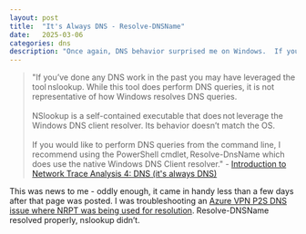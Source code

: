 ```yaml
---
layout: post
title:  "It's Always DNS - Resolve-DNSName"
date:   2025-03-06
categories: dns
description: "Once again, DNS behavior surprised me on Windows.  If you're using nslookup instead of resolve-dnsname, you may not be getting the actual DNS response that's being used from your application..."
---
```

> "If you’ve done any DNS work in the past you may have leveraged the tool nslookup. While this tool does perform DNS queries, it is not representative of how Windows resolves DNS queries.<br><br>NSlookup is a self-contained executable that does not leverage the Windows DNS client resolver. Its behavior doesn’t match the OS.<br><br>If you would like to perform DNS queries from the command line, I recommend using the PowerShell cmdlet, Resolve-DnsName which does use the native Windows DNS Client resolver." - [Introduction to Network Trace Analysis 4: DNS (it's always DNS)](https://techcommunity.microsoft.com/blog/coreinfrastructureandsecurityblog/introduction-to-network-trace-analysis-4-dns-its-always-dns/4005803)

This was news to me - oddly enough, it came in handy less than a few days after that page was posted. I was troubleshooting an [Azure VPN P2S DNS issue where NRPT was being used for resolution](https://learn.microsoft.com/en-us/azure/vpn-gateway/azure-vpn-client-optional-configurations). Resolve-DNSName resolved properly, nslookup didn’t.